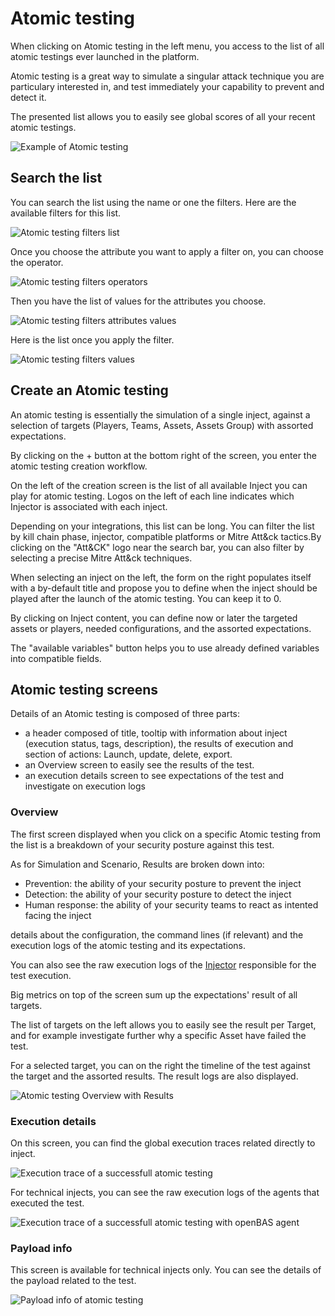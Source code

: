 # Atomic testing

When clicking on Atomic testing in the left menu, you access to the list of all atomic testings ever launched in the platform.

Atomic testing is a great way to simulate a singular attack technique you are particulary interested in, and test immediately your capability to prevent and detect it.

The presented list allows you to easily see global scores of all your recent atomic testings.

![Example of Atomic testing](assets/atomic_list.png)

## Search the list

You can search the list using the name or one the filters. Here are the available filters for this list.

![Atomic testing filters list](assets/atomic_list_filter_attributes.png)

Once you choose the attribute you want to apply a filter on, you can choose the operator.

![Atomic testing filters operators](assets/atomic_list_filter_operator.png)

Then you have the list of values for the attributes you choose.

![Atomic testing filters attributes values](assets/atomic_list_filter_elements.png)

Here is the list once you apply the filter.

![Atomic testing filters values](assets/atomic_list_filter_result.png)

## Create an Atomic testing

An atomic testing is essentially the simulation of a single inject, against a selection of targets (Players, Teams, Assets, Assets Group) with assorted expectations.

By clicking on the + button at the bottom right of the screen, you enter the atomic testing creation workflow.

On the left of the creation screen is the list of all available Inject you can play for atomic testing. Logos on the left of each line indicates which Injector is associated with each inject.

Depending on your integrations, this list can be long. You can filter the list by kill chain phase, injector, compatible platforms or Mitre Att&ck tactics.By clicking on the "Att&CK" logo near the search bar, you can also filter by selecting a precise Mitre Att&ck techniques.

When selecting an inject on the left, the form on the right populates itself with a by-default title and propose you to define when the inject should be played after the launch of the atomic testing. You can keep it to 0.

By clicking on Inject content, you can define now or later the targeted assets or players, needed configurations, and the assorted expectations.

The "available variables" button helps you to use already defined variables into compatible fields.

## Atomic testing screens

Details of an Atomic testing is composed of three parts:
- a header composed of title, tooltip with information about inject (execution status, tags, description), the results of execution and section of actions: Launch, update, delete, export.
- an Overview screen to easily see the results of the test.
- an execution details screen to see expectations of the test and investigate on execution logs

### Overview

The first screen displayed when you click on a specific Atomic testing from the list is a breakdown of your security posture against this test. 

As for Simulation and Scenario, Results are broken down into:
- Prevention: the ability of your security posture to prevent the inject
- Detection: the ability of your security posture to detect the inject
- Human response: the ability of your security teams to react as intented facing the inject

details about the configuration, the command lines (if relevant) and the execution logs of the atomic testing and its expectations.

You can also see the raw execution logs of the [Injector](injectors.md) responsible for the test execution.


Big metrics on top of the screen sum up the expectations' result of all targets. 

The list of targets on the left allows you to easily see the result per Target, and for example investigate further why a specific Asset have failed the test.

For a selected target, you can on the right the timeline of the test against the target and the assorted results. The result logs are also displayed.

![Atomic testing Overview with Results](assets/atomic_details_overview.png)

### Execution details

On this screen, you can find the global execution traces related directly to inject. 

![Execution trace of a successfull atomic testing](assets/atomic_testing_execution_details.png)

For technical injects, you can see the raw execution logs of the agents that executed the test.

![Execution trace of a successfull atomic testing with openBAS agent](assets/atomic_testing_execution_details_technical.png)

### Payload info
This screen is available for technical injects only. You can see the details of the payload related to the test.

![Payload info of atomic testing](assets/atomic_testing_payload_info.png)
